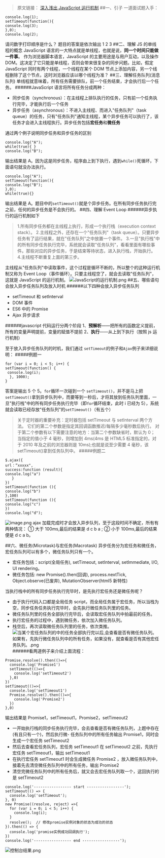 > 原文链接： [深入浅出 JavaScript 运行机制](https://segmentfault.com/a/1190000016834449) ##一、引子
> 一道面试题入手：

```
console.log(1);
setTimeout(function(){
console.log(3);
},0);
console.log(2);
```

请问数字打印顺序是什么？
题目的答案是依次输出 1 2 3 ##二、理解 JS 的单线程的概念
JavaScript 语言的一大特点就是单线程，也就是说，**同一个时间只能做一件事**。
作为浏览器脚本语言，JavaScript 的主要用途是与用户互动，以及操作 DOM。这决定了它只能是单线程，否则会带来很复杂的同步问题。比如，假定 JavaScript 同时有两个线程，一个线程在某个 DOM 节点上添加内容，另一个线程删除了这个节点，这时浏览器应该以哪个线程为准？ ##三、理解任务队列(消息队列)
单线程就意味着，所有任务需要排队，前一个任务结束，才会执行后一个任务。
######JavaScript 语言将所有任务分成两种：

- 同步任务（synchronous）：在主线程上排队执行的任务，只有前一个任务执行完毕，才能执行后一个任务
- 异步任务（asynchronous）：不进入主线程、而进入"任务队列"（task queue）的任务，只有"任务队列"通知主线程，某个异步任务可以执行了，该任务才会进入主线程执行。异步任务包括**宏任务**和**微任务**

通过两个例子说明同步任务和异步任务的区别

```
console.log("A");
while(true){ }
console.log("B");
```

输出结果是 A。因为这是同步任务，程序由上到下执行，遇到`while()`死循环，下面语句就没办法执行。

```
console.log("A");
setTimeout(function(){
console.log("B");
},0);
while(true){}
```

输出结果是 A。题目中的`setTimeout()`就是个异步任务。在所有同步任务执行完之前，任何的异步任务是不会执行的。 ##四、理解 Event Loop ######异步执行的运行机制如下

> 1.所有同步任务都在主线程上执行，形成一个执行栈（execution context stack）。 2.主线程之外，还存在一个"任务队列"（task queue）。只要异步任务有了运行结果，就在"任务队列"之中放置一个事件。 3.一旦"执行栈"中的所有同步任务执行完毕，系统就会读取"任务队列"，看看里面有哪些事件。那些对应的异步任务，于是结束等待状态，进入执行栈，开始执行。 4.主线程不断重复上面的第三步。

主线程从"任务队列"中读取事件，这个过程是循环不断的，所以整个的这种运行机制又称为 Event Loop（事件循环）。只要主线程空了，就会去读取"任务队列"，这就是 JavaScript 的运行机制。
![JavaScript的运行机制.png](https://upload-images.jianshu.io/upload_images/12877063-8621ac2a15aacf07.png?imageMogr2/auto-orient/strip%7CimageView2/2/w/1240) ##五、哪些语句会放入异步任务队列及放入时机 ######以下四种会放入异步任务队列

- setTimeout 和 setlnterval
- DOM 事件
- ES6 中的 Promise
- Ajax 异步请求

######javascript 代码运行分两个阶段
1、**预解析**——把所有的函数定义提前，所有的变量声明提前，变量的赋值不提前
2、**执行**——从上到下执行（按照 js 运行机制）

至于放入异步任务队列的时机，我们通过 `setTimeout`的例子和`Ajax`例子来详细说明： #####例题一

```
for (var i = 0; i < 5; i++) {
setTimeout(function() {
 console.log(i);
  }, 1000);
}
```

答案是输出 5 个 5。`for`循环一次碰到一个 `setTimeout()`，并不是马上把`setTimeout()`拿到异步队列中，而要等到一秒后，才将其放到任务队列里面，一旦"执行栈"中的所有同步任务执行完毕（即`for`循环结束，此时 i 已经为 5），系统就会读取已经存放"任务队列"的`setTimeout()`（有五个）

> 关于定时器的重要补充：定时器包括 setTimeout 与 setInterval 两个方法。
> 它们的第二个参数是指定其回调函数推迟/每隔多少毫秒数后执行。
> 对于第二个参数有以下需要注意的地方：当第二个参数缺省时，默认为 0；
> 当指定的值小于 4 毫秒，则增加到 4ms(4ms 是 HTML5 标准指定的，对于 2010 年及之前的浏览器则是 10ms);也就是说至少需要 4 毫秒，该 setTimeout()拿到任务队列中。 #####例题二

```
$.ajax({
url：“xxxxx",
success:function (result){
console.log("a")
   }
})
setTimeout(function (){
console.log("b")
},100)
setTimeout(function (){
console.log("c")
})
console.log("d");
```

![image.png](https://upload-images.jianshu.io/upload_images/12877063-11cd9d4ebadda3ae.png?imageMogr2/auto-orient/strip%7CimageView2/2/w/1240)
ajax 加载完成时才会放入异步队列，至于这段时间不确定，所有有两种情况：
① 大于 100ms,最后的结果是 d c b a ;
② 小于 100ms,最后的结果便是 d c a b。

##六、微任务(Microtask)与宏任务(Macrotask)
异步任务分为宏任务和微任务，宏任务队列可以有多个，微任务队列只有一个。

- 宏任务包括：script(全局任务), setTimeout, setInterval, setImmediate, I/O, UI rendering。
- 微任务包括: new Promise().then(回调), process.nextTick, Object.observe(已废弃), MutationObserver(html5 新特性)

当执行栈中的所有同步任务执行完毕时，是先执行宏任务还是微任务呢？

- 由于执行代码入口都是全局任务 script，而全局任务属于宏任务，所以当栈为空，同步任务任务执行完毕时，会先执行微任务队列里的任务。
- 微任务队列里的任务全部执行完毕后，会读取宏任务队列中拍最前的任务。
- 执行宏任务的过程中，遇到微任务，依次加入微任务队列。
- 栈空后，再次读取微任务队列里的任务，依次类推。
  ![当某个宏任务队列的中的任务全部执行完以后,会查看是否有微任务队列。如果有，先执行微任务队列中的所有任务，如果没有，就查看是否有其他宏任务队列。.png](https://upload-images.jianshu.io/upload_images/12877063-7346d51306b0d6d8.png?imageMogr2/auto-orient/strip%7CimageView2/2/w/1240) ######看两道例子来介绍上面流程：

```
Promise.resolve().then(()=>{
  console.log('Promise1')
  setTimeout(()=>{
    console.log('setTimeout2')
  },0)
})
setTimeout(()=>{
  console.log('setTimeout1')
  Promise.resolve().then(()=>{
    console.log('Promise2')
  })
},0)
```

输出结果是 Promise1，setTimeout1，Promise2，setTimeout2

- 一开始执行栈的同步任务执行完毕，会去查看是否有微任务队列，上题中存在(有且只有一个)，然后执行微- 任务队列中的所有任务输出 Promise1，同时会生成一个宏任务 setTimeout2
- 然后去查看宏任务队列，宏任务 setTimeout1 在 setTimeout2 之前，先执行宏任务 setTimeout1，输出 setTimeout1
- 在执行宏任务 setTimeout1 时会生成微任务 Promise2 ，放入微任务队列中，接着先去清空微任务队列中的所有任务，输出 Promise2
- 清空完微任务队列中的所有任务后，就又会去宏任务队列取一个，这回执行的是 setTimeout2

```
console.log('----------------- start -----------------');
setTimeout(() => {
  console.log('setTimeout');
}, 0)
new Promise((resolve, reject) =>{
  for (var i = 0; i < 5; i++) {
    console.log(i);
  }
  resolve();  // 修改promise实例对象的状态为成功的状态
}).then(() => {
  console.log('promise实例成功回调执行');
})
console.log('----------------- end -----------------');
```

![控制台结果.png](https://upload-images.jianshu.io/upload_images/12877063-97bf717f5bd0da6b.png?imageMogr2/auto-orient/strip%7CimageView2/2/w/1240)
